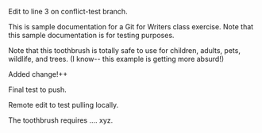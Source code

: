 

Edit to line 3 on conflict-test branch.

This is sample documentation for a Git for Writers class exercise. Note that this sample documentation is for testing purposes.

Note that this toothbrush is totally safe to use for children, adults, pets, wildlife, and trees. (I know-- this example is getting more absurd!)

Added change!++

Final test to push.

Remote edit to test pulling locally.

The toothbrush requires .... xyz.